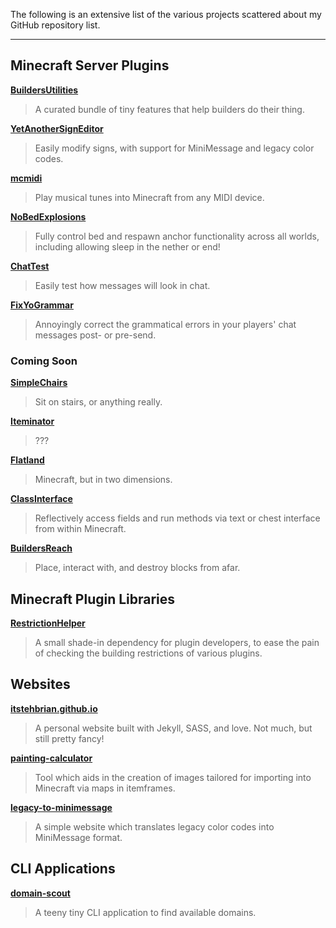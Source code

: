 The following is an extensive list of the various projects scattered about my GitHub repository list.

---

## Minecraft Server Plugins

[**BuildersUtilities**][bu]

> A curated bundle of tiny features that help builders do their thing.

[**YetAnotherSignEditor**][yase]

> Easily modify signs, with support for MiniMessage and legacy color codes.

[**mcmidi**][mcmidi]

> Play musical tunes into Minecraft from any MIDI device.

[**NoBedExplosions**][nbe]

> Fully control bed and respawn anchor functionality across all worlds, including allowing sleep in the nether or end!

[**ChatTest**][ct]

> Easily test how messages will look in chat.

[**FixYoGrammar**][fyg]

> Annoyingly correct the grammatical errors in your players' chat messages post- or pre-send.

[bu]: https://github.com/ItsTehBrian/BuildersUtilities
[yase]: https://github.com/ItsTehBrian/YetAnotherSignEditor
[mcmidi]: https://github.com/mcmidi-uwu
[nbe]: https://github.com/ItsTehBrian/NoBedExplosions
[ct]: https://github.com/ItsTehBrian/ChatTest
[fyg]: https://github.com/ItsTehBrian/FixYoGrammar

### Coming Soon

[**SimpleChairs**][sc]

> Sit on stairs, or anything really.

[**Iteminator**][iteminator]

> ???

[**Flatland**][fl]

> Minecraft, but in two dimensions.

[**ClassInterface**][ci]

> Reflectively access fields and run methods via text or chest interface from within Minecraft.

[**BuildersReach**][br]

> Place, interact with, and destroy blocks from afar.

[sc]: https://github.com/ItsTehBrian/SimpleChairs
[iteminator]: https://github.com/ItsTehBrian/Iteminator
[fl]: https://github.com/ItsTehBrian/Flatland
[ci]: https://github.com/ItsTehBrian/ClassInterface
[br]: https://github.com/ItsTehBrian/BuildersReach

## Minecraft Plugin Libraries

[**RestrictionHelper**][rh]

> A small shade-in dependency for plugin developers, to ease the pain of checking the building restrictions of various plugins.

[rh]: https://github.com/ItsTehBrian/RestrictionHelper

## Websites

[**itstehbrian.github.io**][itstehbrian]

> A personal website built with Jekyll, SASS, and love. Not much, but still pretty fancy!

[**painting-calculator**][pc]

> Tool which aids in the creation of images tailored for importing into Minecraft via maps in itemframes.

[**legacy-to-minimessage**][ltm]

> A simple website which translates legacy color codes into MiniMessage format.

[itstehbrian]: https://github.com/ItsTehBrian/itstehbrian.github.io
[pc]: https://github.com/ItsTehBrian/painting-calculator
[ltm]: https://github.com/ItsTehBrian/legacy-to-minimessage

## CLI Applications

[**domain-scout**][ds]

> A teeny tiny CLI application to find available domains.

[ds]: https://github.com/ItsTehBrian/domain-scout

